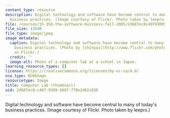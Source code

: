```yaml
---
content_type: resource
description: Digital technology and software have become central to many of today's
  business practices. (Image courtesy of Flickr. Photo taken by leepro.)
file: /courses/15-358-the-software-business-fall-2005/2d687ec8c40793099807778e2d02c836_15-358f05-th.jpg
file_size: 13540
file_type: image/jpeg
image_metadata:
  caption: Digital technology and software have become central to many of today's
    business practices. (Photo by [shinyai](http://www.flickr.com/photos/shinyai/278022940/)
    on Flickr.)
  credit: ''
  image-alt: Photo of a computer lab at a school in Japan.
learning_resource_types: []
license: https://creativecommons.org/licenses/by-nc-sa/4.0/
ocw_type: OCWImage
resourcetype: Image
title: Computer Lab (thumbnail)
uid: 2d687ec8-c407-9309-9807-778e2d02c836
---
```

Digital technology and software have become central to many of today's business practices. (Image courtesy of Flickr. Photo taken by leepro.)